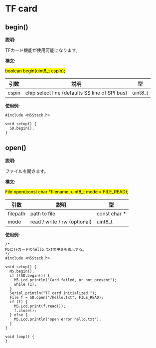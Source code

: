 # TF card

## begin()

**説明:**

TFカード機能が使用可能になります。

**構文:**

<mark>boolean begin(uint8_t cspin);</mark>

| 引数 | 説明 | 型 |
| --- | --- | -- |
| cspin | chip select line (defaults SS line of SPI bus) | uint8_t |

**使用例:**

```clike
#include <M5Stack.h>

void setup() {
  SD.begin();
}
```

## open()

**説明:**

ファイルを開きます。

**構文:**

<mark>File open(const char *filename, uint8_t mode = FILE_READ);</mark>

| 引数 | 説明 | 型 |
| --- | --- | -- |
| filepath | path to file | const char * |
| mode | read / write / rw (optional) | uint8_t |

**使用例:**

```clike
/*
M5にTFカードのhello.txtの中身を表示する。
*/
#include <M5Stack.h>

void setup() {
  M5.begin();
  if (!SD.begin()) {
    M5.Lcd.println("Card failed, or not present");
    while (1);
  }
  Serial.println("TF card initialized.");
  File f = SD.open("/hello.txt", FILE_READ);
  if (f) {
    M5.Lcd.print(f.read());
    f.close();
  } else {
    M5.Lcd.println("open error hello.txt");
  }
}

void loop() {
}
```
